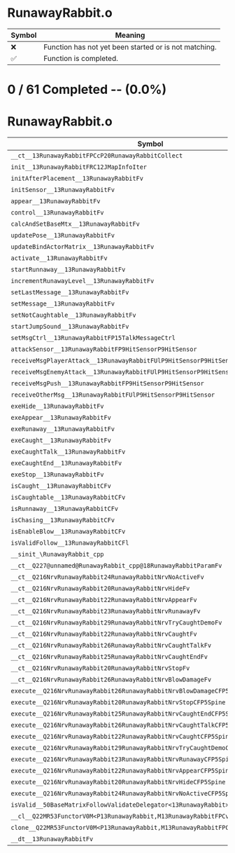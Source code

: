 # RunawayRabbit.o
| Symbol | Meaning 
| ------------- | ------------- 
| :x: | Function has not yet been started or is not matching. 
| :white_check_mark: | Function is completed. 


# 0 / 61 Completed -- (0.0%)
# RunawayRabbit.o
| Symbol | Decompiled? |
| ------------- | ------------- |
| `__ct__13RunawayRabbitFPCcP20RunawayRabbitCollect` | :x: |
| `init__13RunawayRabbitFRC12JMapInfoIter` | :x: |
| `initAfterPlacement__13RunawayRabbitFv` | :x: |
| `initSensor__13RunawayRabbitFv` | :x: |
| `appear__13RunawayRabbitFv` | :x: |
| `control__13RunawayRabbitFv` | :x: |
| `calcAndSetBaseMtx__13RunawayRabbitFv` | :x: |
| `updatePose__13RunawayRabbitFv` | :x: |
| `updateBindActorMatrix__13RunawayRabbitFv` | :x: |
| `activate__13RunawayRabbitFv` | :x: |
| `startRunnaway__13RunawayRabbitFv` | :x: |
| `incrementRunawayLevel__13RunawayRabbitFv` | :x: |
| `setLastMessage__13RunawayRabbitFv` | :x: |
| `setMessage__13RunawayRabbitFv` | :x: |
| `setNotCaughtable__13RunawayRabbitFv` | :x: |
| `startJumpSound__13RunawayRabbitFv` | :x: |
| `setMsgCtrl__13RunawayRabbitFP15TalkMessageCtrl` | :x: |
| `attackSensor__13RunawayRabbitFP9HitSensorP9HitSensor` | :x: |
| `receiveMsgPlayerAttack__13RunawayRabbitFUlP9HitSensorP9HitSensor` | :x: |
| `receiveMsgEnemyAttack__13RunawayRabbitFUlP9HitSensorP9HitSensor` | :x: |
| `receiveMsgPush__13RunawayRabbitFP9HitSensorP9HitSensor` | :x: |
| `receiveOtherMsg__13RunawayRabbitFUlP9HitSensorP9HitSensor` | :x: |
| `exeHide__13RunawayRabbitFv` | :x: |
| `exeAppear__13RunawayRabbitFv` | :x: |
| `exeRunaway__13RunawayRabbitFv` | :x: |
| `exeCaught__13RunawayRabbitFv` | :x: |
| `exeCaughtTalk__13RunawayRabbitFv` | :x: |
| `exeCaughtEnd__13RunawayRabbitFv` | :x: |
| `exeStop__13RunawayRabbitFv` | :x: |
| `isCaught__13RunawayRabbitCFv` | :x: |
| `isCaughtable__13RunawayRabbitCFv` | :x: |
| `isRunnaway__13RunawayRabbitCFv` | :x: |
| `isChasing__13RunawayRabbitCFv` | :x: |
| `isEnableBlow__13RunawayRabbitCFv` | :x: |
| `isValidFollow__13RunawayRabbitCFl` | :x: |
| `__sinit_\RunawayRabbit_cpp` | :x: |
| `__ct__Q227@unnamed@RunawayRabbit_cpp@18RunawayRabbitParamFv` | :x: |
| `__ct__Q216NrvRunawayRabbit24RunawayRabbitNrvNoActiveFv` | :x: |
| `__ct__Q216NrvRunawayRabbit20RunawayRabbitNrvHideFv` | :x: |
| `__ct__Q216NrvRunawayRabbit22RunawayRabbitNrvAppearFv` | :x: |
| `__ct__Q216NrvRunawayRabbit23RunawayRabbitNrvRunawayFv` | :x: |
| `__ct__Q216NrvRunawayRabbit29RunawayRabbitNrvTryCaughtDemoFv` | :x: |
| `__ct__Q216NrvRunawayRabbit22RunawayRabbitNrvCaughtFv` | :x: |
| `__ct__Q216NrvRunawayRabbit26RunawayRabbitNrvCaughtTalkFv` | :x: |
| `__ct__Q216NrvRunawayRabbit25RunawayRabbitNrvCaughtEndFv` | :x: |
| `__ct__Q216NrvRunawayRabbit20RunawayRabbitNrvStopFv` | :x: |
| `__ct__Q216NrvRunawayRabbit26RunawayRabbitNrvBlowDamageFv` | :x: |
| `execute__Q216NrvRunawayRabbit26RunawayRabbitNrvBlowDamageCFP5Spine` | :x: |
| `execute__Q216NrvRunawayRabbit20RunawayRabbitNrvStopCFP5Spine` | :x: |
| `execute__Q216NrvRunawayRabbit25RunawayRabbitNrvCaughtEndCFP5Spine` | :x: |
| `execute__Q216NrvRunawayRabbit26RunawayRabbitNrvCaughtTalkCFP5Spine` | :x: |
| `execute__Q216NrvRunawayRabbit22RunawayRabbitNrvCaughtCFP5Spine` | :x: |
| `execute__Q216NrvRunawayRabbit29RunawayRabbitNrvTryCaughtDemoCFP5Spine` | :x: |
| `execute__Q216NrvRunawayRabbit23RunawayRabbitNrvRunawayCFP5Spine` | :x: |
| `execute__Q216NrvRunawayRabbit22RunawayRabbitNrvAppearCFP5Spine` | :x: |
| `execute__Q216NrvRunawayRabbit20RunawayRabbitNrvHideCFP5Spine` | :x: |
| `execute__Q216NrvRunawayRabbit24RunawayRabbitNrvNoActiveCFP5Spine` | :x: |
| `isValid__50BaseMatrixFollowValidateDelegator<13RunawayRabbit>CFl` | :x: |
| `__cl__Q22MR53FunctorV0M<P13RunawayRabbit,M13RunawayRabbitFPCvPv_v>CFv` | :x: |
| `clone__Q22MR53FunctorV0M<P13RunawayRabbit,M13RunawayRabbitFPCvPv_v>CFP7JKRHeap` | :x: |
| `__dt__13RunawayRabbitFv` | :x: |
